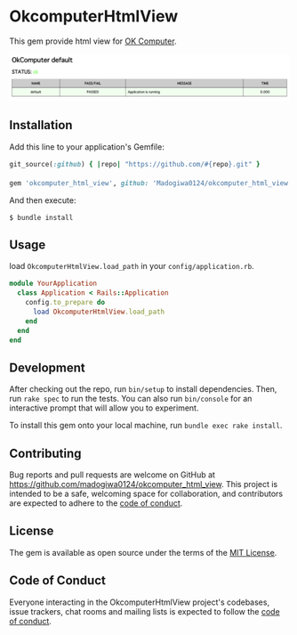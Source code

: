 # OkcomputerHtmlView

This gem provide html view for [OK Computer](https://github.com/sportngin/okcomputer).

![sample](https://github.com/Madogiwa0124/okcomputer_html_view/blob/main/sample.png)

## Installation

Add this line to your application's Gemfile:

```ruby
git_source(:github) { |repo| "https://github.com/#{repo}.git" }

gem 'okcomputer_html_view', github: 'Madogiwa0124/okcomputer_html_view'
```

And then execute:

    $ bundle install

## Usage

load `OkcomputerHtmlView.load_path` in your `config/application.rb`.

``` ruby
module YourApplication
  class Application < Rails::Application
    config.to_prepare do
      load OkcomputerHtmlView.load_path
    end
  end
end
```

## Development

After checking out the repo, run `bin/setup` to install dependencies. Then, run `rake spec` to run the tests. You can also run `bin/console` for an interactive prompt that will allow you to experiment.

To install this gem onto your local machine, run `bundle exec rake install`.

## Contributing

Bug reports and pull requests are welcome on GitHub at https://github.com/madogiwa0124/okcomputer_html_view. This project is intended to be a safe, welcoming space for collaboration, and contributors are expected to adhere to the [code of conduct](https://github.com/madogiwa0124/okcomputer_html_view/blob/main/CODE_OF_CONDUCT.md).

## License

The gem is available as open source under the terms of the [MIT License](https://opensource.org/licenses/MIT).

## Code of Conduct

Everyone interacting in the OkcomputerHtmlView project's codebases, issue trackers, chat rooms and mailing lists is expected to follow the [code of conduct](https://github.com/madogiwa0124/okcomputer_html_view/blob/main/CODE_OF_CONDUCT.md).
